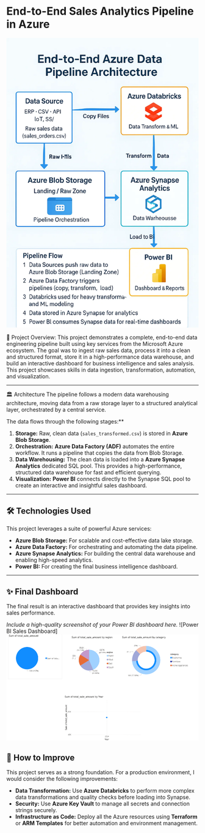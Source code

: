 # End-to-End Sales Analytics Pipeline in Azure

  ![image alt](https://github.com/NaranBhusal/projects/blob/b15c30070c4ba976f58879481d2833fcaccb3156/Block%20Diagram.jpg) 
  
  
  📖 Project Overview:
This project demonstrates a complete, end-to-end data engineering pipeline built using key services from the Microsoft Azure ecosystem. The goal was to ingest raw sales data, process it into a clean and structured format, store it in a high-performance data warehouse, and build an interactive dashboard for business intelligence and sales analysis. This project showcases skills in data ingestion, transformation, automation, and visualization.

---

 🏛️ Architecture
The pipeline follows a modern data warehousing architecture, moving data from a raw storage layer to a structured analytical layer, orchestrated by a central service.

The data flows through the following stages:**
1.  **Storage:** Raw, clean data (`sales_transformed.csv`) is stored in **Azure Blob Storage**.
2.  **Orchestration:** **Azure Data Factory (ADF)** automates the entire workflow. It runs a pipeline that copies the data from Blob Storage.
3.  **Data Warehousing:** The clean data is loaded into a **Azure Synapse Analytics** dedicated SQL pool. This provides a high-performance, structured data warehouse for fast and efficient querying.
4.  **Visualization:** **Power BI** connects directly to the Synapse SQL pool to create an interactive and insightful sales dashboard.

---

## 🛠️ Technologies Used
This project leverages a suite of powerful Azure services:
* **Azure Blob Storage:** For scalable and cost-effective data lake storage.
* **Azure Data Factory:** For orchestrating and automating the data pipeline.
* **Azure Synapse Analytics:** For building the central data warehouse and enabling high-speed analytics.
* **Power BI:** For creating the final business intelligence dashboard.

---

## ✨ Final Dashboard
The final result is an interactive dashboard that provides key insights into sales performance.

*Include a high-quality screenshot of your Power BI dashboard here.*
![Power BI Sales Dashboard]
![image alt](https://github.com/NaranBhusal/projects/blob/fe86309ecd4cbfa1f82c30ace01809e31f0800e9/dashboardprojectphoto.jpg)

## 🚀 How to Improve
This project serves as a strong foundation. For a production environment, I would consider the following improvements:
* **Data Transformation:** Use **Azure Databricks** to perform more complex data transformations and quality checks before loading into Synapse.
* **Security:** Use **Azure Key Vault** to manage all secrets and connection strings securely.
* **Infrastructure as Code:** Deploy all the Azure resources using **Terraform** or **ARM Templates** for better automation and environment management.
